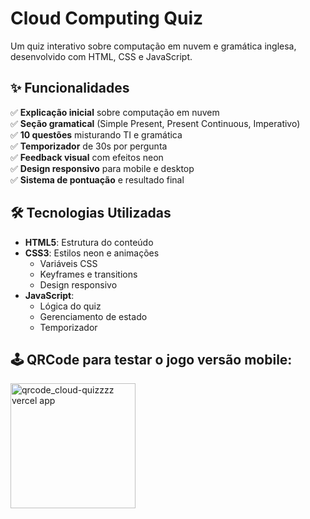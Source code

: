 # Cloud Computing Quiz

Um quiz interativo sobre computação em nuvem e gramática inglesa, desenvolvido com HTML, CSS e JavaScript.

## ✨ Funcionalidades
✅ **Explicação inicial** sobre computação em nuvem  
✅ **Seção gramatical** (Simple Present, Present Continuous, Imperativo)  
✅ **10 questões** misturando TI e gramática  
✅ **Temporizador** de 30s por pergunta  
✅ **Feedback visual** com efeitos neon  
✅ **Design responsivo** para mobile e desktop  
✅ **Sistema de pontuação** e resultado final  

## 🛠 Tecnologias Utilizadas
- **HTML5**: Estrutura do conteúdo
- **CSS3**: Estilos neon e animações
  - Variáveis CSS
  - Keyframes e transitions
  - Design responsivo
- **JavaScript**: 
  - Lógica do quiz
  - Gerenciamento de estado
  - Temporizador
 
## 🕹️ QRCode para testar o jogo versão mobile:
  
<img 
  src="https://github.com/user-attachments/assets/2e963a84-00a9-4a3d-b408-0aa5d2ba7c02" 
  alt="qrcode_cloud-quizzzz vercel app" 
  width="200" 
  height="200" 
/>
